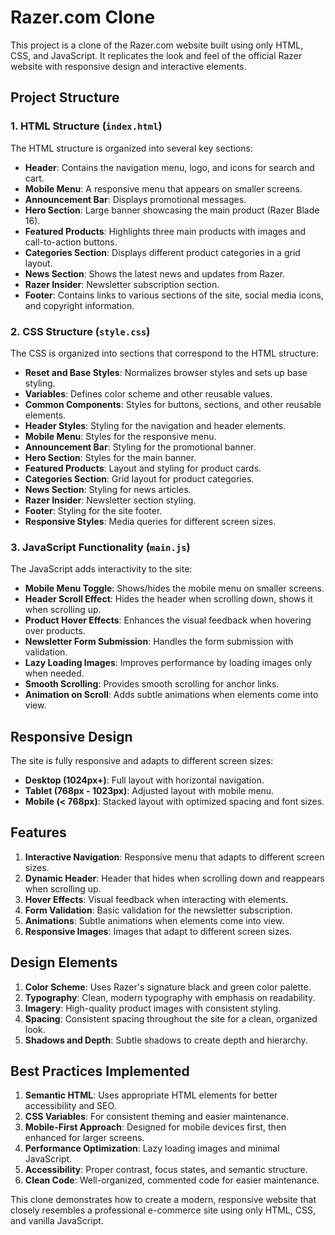 # Razer.com Clone

This project is a clone of the Razer.com website built using only HTML, CSS, and JavaScript. It replicates the look and feel of the official Razer website with responsive design and interactive elements.

## Project Structure

### 1. HTML Structure (`index.html`)

The HTML structure is organized into several key sections:

- **Header**: Contains the navigation menu, logo, and icons for search and cart.
- **Mobile Menu**: A responsive menu that appears on smaller screens.
- **Announcement Bar**: Displays promotional messages.
- **Hero Section**: Large banner showcasing the main product (Razer Blade 16).
- **Featured Products**: Highlights three main products with images and call-to-action buttons.
- **Categories Section**: Displays different product categories in a grid layout.
- **News Section**: Shows the latest news and updates from Razer.
- **Razer Insider**: Newsletter subscription section.
- **Footer**: Contains links to various sections of the site, social media icons, and copyright information.

### 2. CSS Structure (`style.css`)

The CSS is organized into sections that correspond to the HTML structure:

- **Reset and Base Styles**: Normalizes browser styles and sets up base styling.
- **Variables**: Defines color scheme and other reusable values.
- **Common Components**: Styles for buttons, sections, and other reusable elements.
- **Header Styles**: Styling for the navigation and header elements.
- **Mobile Menu**: Styles for the responsive menu.
- **Announcement Bar**: Styling for the promotional banner.
- **Hero Section**: Styles for the main banner.
- **Featured Products**: Layout and styling for product cards.
- **Categories Section**: Grid layout for product categories.
- **News Section**: Styling for news articles.
- **Razer Insider**: Newsletter section styling.
- **Footer**: Styling for the site footer.
- **Responsive Styles**: Media queries for different screen sizes.

### 3. JavaScript Functionality (`main.js`)

The JavaScript adds interactivity to the site:

- **Mobile Menu Toggle**: Shows/hides the mobile menu on smaller screens.
- **Header Scroll Effect**: Hides the header when scrolling down, shows it when scrolling up.
- **Product Hover Effects**: Enhances the visual feedback when hovering over products.
- **Newsletter Form Submission**: Handles the form submission with validation.
- **Lazy Loading Images**: Improves performance by loading images only when needed.
- **Smooth Scrolling**: Provides smooth scrolling for anchor links.
- **Animation on Scroll**: Adds subtle animations when elements come into view.

## Responsive Design

The site is fully responsive and adapts to different screen sizes:

- **Desktop (1024px+)**: Full layout with horizontal navigation.
- **Tablet (768px - 1023px)**: Adjusted layout with mobile menu.
- **Mobile (< 768px)**: Stacked layout with optimized spacing and font sizes.

## Features

1. **Interactive Navigation**: Responsive menu that adapts to different screen sizes.
2. **Dynamic Header**: Header that hides when scrolling down and reappears when scrolling up.
3. **Hover Effects**: Visual feedback when interacting with elements.
4. **Form Validation**: Basic validation for the newsletter subscription.
5. **Animations**: Subtle animations when elements come into view.
6. **Responsive Images**: Images that adapt to different screen sizes.

## Design Elements

1. **Color Scheme**: Uses Razer's signature black and green color palette.
2. **Typography**: Clean, modern typography with emphasis on readability.
3. **Imagery**: High-quality product images with consistent styling.
4. **Spacing**: Consistent spacing throughout the site for a clean, organized look.
5. **Shadows and Depth**: Subtle shadows to create depth and hierarchy.

## Best Practices Implemented

1. **Semantic HTML**: Uses appropriate HTML elements for better accessibility and SEO.
2. **CSS Variables**: For consistent theming and easier maintenance.
3. **Mobile-First Approach**: Designed for mobile devices first, then enhanced for larger screens.
4. **Performance Optimization**: Lazy loading images and minimal JavaScript.
5. **Accessibility**: Proper contrast, focus states, and semantic structure.
6. **Clean Code**: Well-organized, commented code for easier maintenance.

This clone demonstrates how to create a modern, responsive website that closely resembles a professional e-commerce site using only HTML, CSS, and vanilla JavaScript.